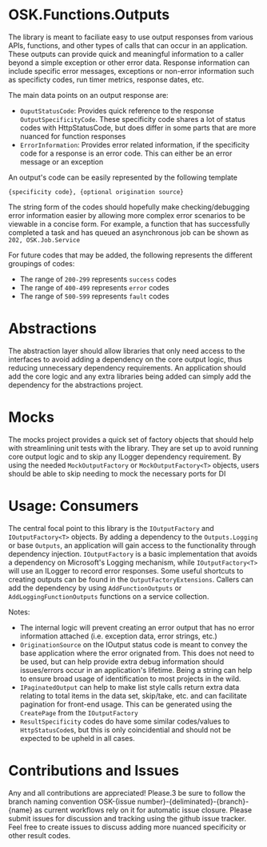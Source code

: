 # OSK.Functions.Outputs
The library is meant to faciliate easy to use output responses from various APIs, functions, and other types of calls that can occur in an application. These
outputs can provide quick and meaningful information to a caller beyond a simple exception or other error data. Response information can include specific error
messages, exceptions or non-error information such as specificty codes, run timer metrics, response dates, etc.

The main data points on an output response are:
* `OuputStatusCode`: Provides quick reference to the response `OutputSpecificityCode`. These specificity code shares a lot of status codes with HttpStatusCode, but does differ in some parts that are more nuanced for function responses
* `ErrorInformation`: Provides error related information, if the specificity code for a response is an error code. This can either be an error message or an exception


An output's code can be easily represented by the following template
```
{specificity code}, {optional origination source}
```
The string form of the codes should hopefully make checking/debugging error information easier by allowing more complex error scenarios to be viewable in a concise form.
For example, a function that has successfully completed a task and has queued an asynchronous job can be shown as
`202, OSK.Job.Service`

For future codes that may be added, the following represents the different groupings of codes:
* The range of `200-299` represents `success`  codes
* The range of `400-499` represents `error` codes
* The range of `500-599` represents `fault` codes

# Abstractions
The abstraction layer should allow libraries that only need access to the interfaces to avoid adding a dependency on the core output logic, thus reducing
unnecessary dependency requirements. An application should add the core logic and any extra libraries being added can simply add the dependency for the abstractions
project.

# Mocks
The mocks project provides a quick set of factory objects that should help with streamlining unit tests with the library. They are set up to avoid running core output logic and
to skip any ILogger dependency requirement. By using the needed `MockOutputFactory` or `MockOutputFactory<T>` objects, users should be able to skip needing to mock the necessary ports for DI

# Usage: Consumers
 The central focal point to this library is the `IOutputFactory` and `IOutputFactory<T>` objects. By adding a dependency to the `Outputs.Logging` or base `Outputs`,
 an application will gain access to the functionality through dependency injection. `IOutputFactory` is a basic implementation that avoids a dependency on 
 Microsoft's Logging mechanism, while `IOutputFactory<T>` will use an ILogger to record error responses. Some useful shortcuts to creating outputs can be found in the
 `OutputFactoryExtensions`. Callers can add the dependency by using `AddFunctionOutputs` or `AddLoggingFunctionOutputs` functions on a service collection.
 
Notes:
 * The internal logic will prevent creating an error output that has no error information attached (i.e. exception data, error strings, etc.)
 * `OriginationSource` on the IOutput status code is meant to convey the base application where the error orignated from. This does not need to be used, but can help provide extra debug information should issues/errors occur in an application's lifetime. Being a string can help to ensure broad usage of identification to most projects in the wild.
 * `IPaginatedOutput` can help to make list style calls return extra data relating to total items in the data set, skip/take, etc. and can facilitate pagination for front-end usage. This can be generated using the `CreatePage` from the `IOutputFactory`
 * `ResultSpecificity` codes do have some similar codes/values to `HttpStatusCode`s, but this is only coincidential and should not be expected to be upheld in all cases.

# Contributions and Issues
Any and all contributions are appreciated! Please.3 be sure to follow the branch naming convention OSK-{issue number}-{deliminated}-{branch}-{name} as current workflows rely on it for automatic issue closure. Please submit issues for discussion and tracking using the github issue tracker. Feel free to create issues to discuss adding more nuanced specificity or other result codes.